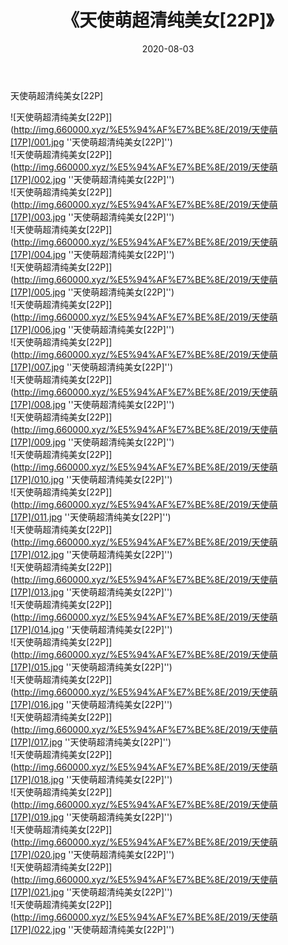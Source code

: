 ﻿---
layout: post
title:  《天使萌超清纯美女[22P]》
date:   2020-08-03
img: http://img.660000.xyz/%E5%94%AF%E7%BE%8E/2019/天使萌[17P]/000.jpg
categories: [美女, 清纯, 唯美]
---

天使萌超清纯美女[22P]

![天使萌超清纯美女[22P]](http://img.660000.xyz/%E5%94%AF%E7%BE%8E/2019/天使萌[17P]/001.jpg ''天使萌超清纯美女[22P]'') <br>
![天使萌超清纯美女[22P]](http://img.660000.xyz/%E5%94%AF%E7%BE%8E/2019/天使萌[17P]/002.jpg ''天使萌超清纯美女[22P]'') <br>
![天使萌超清纯美女[22P]](http://img.660000.xyz/%E5%94%AF%E7%BE%8E/2019/天使萌[17P]/003.jpg ''天使萌超清纯美女[22P]'') <br>
![天使萌超清纯美女[22P]](http://img.660000.xyz/%E5%94%AF%E7%BE%8E/2019/天使萌[17P]/004.jpg ''天使萌超清纯美女[22P]'') <br>
![天使萌超清纯美女[22P]](http://img.660000.xyz/%E5%94%AF%E7%BE%8E/2019/天使萌[17P]/005.jpg ''天使萌超清纯美女[22P]'') <br>
![天使萌超清纯美女[22P]](http://img.660000.xyz/%E5%94%AF%E7%BE%8E/2019/天使萌[17P]/006.jpg ''天使萌超清纯美女[22P]'') <br>
![天使萌超清纯美女[22P]](http://img.660000.xyz/%E5%94%AF%E7%BE%8E/2019/天使萌[17P]/007.jpg ''天使萌超清纯美女[22P]'') <br>
![天使萌超清纯美女[22P]](http://img.660000.xyz/%E5%94%AF%E7%BE%8E/2019/天使萌[17P]/008.jpg ''天使萌超清纯美女[22P]'') <br>
![天使萌超清纯美女[22P]](http://img.660000.xyz/%E5%94%AF%E7%BE%8E/2019/天使萌[17P]/009.jpg ''天使萌超清纯美女[22P]'') <br>
![天使萌超清纯美女[22P]](http://img.660000.xyz/%E5%94%AF%E7%BE%8E/2019/天使萌[17P]/010.jpg ''天使萌超清纯美女[22P]'') <br>
![天使萌超清纯美女[22P]](http://img.660000.xyz/%E5%94%AF%E7%BE%8E/2019/天使萌[17P]/011.jpg ''天使萌超清纯美女[22P]'') <br>
![天使萌超清纯美女[22P]](http://img.660000.xyz/%E5%94%AF%E7%BE%8E/2019/天使萌[17P]/012.jpg ''天使萌超清纯美女[22P]'') <br>
![天使萌超清纯美女[22P]](http://img.660000.xyz/%E5%94%AF%E7%BE%8E/2019/天使萌[17P]/013.jpg ''天使萌超清纯美女[22P]'') <br>
![天使萌超清纯美女[22P]](http://img.660000.xyz/%E5%94%AF%E7%BE%8E/2019/天使萌[17P]/014.jpg ''天使萌超清纯美女[22P]'') <br>
![天使萌超清纯美女[22P]](http://img.660000.xyz/%E5%94%AF%E7%BE%8E/2019/天使萌[17P]/015.jpg ''天使萌超清纯美女[22P]'') <br>
![天使萌超清纯美女[22P]](http://img.660000.xyz/%E5%94%AF%E7%BE%8E/2019/天使萌[17P]/016.jpg ''天使萌超清纯美女[22P]'') <br>
![天使萌超清纯美女[22P]](http://img.660000.xyz/%E5%94%AF%E7%BE%8E/2019/天使萌[17P]/017.jpg ''天使萌超清纯美女[22P]'') <br>
![天使萌超清纯美女[22P]](http://img.660000.xyz/%E5%94%AF%E7%BE%8E/2019/天使萌[17P]/018.jpg ''天使萌超清纯美女[22P]'') <br>
![天使萌超清纯美女[22P]](http://img.660000.xyz/%E5%94%AF%E7%BE%8E/2019/天使萌[17P]/019.jpg ''天使萌超清纯美女[22P]'') <br>
![天使萌超清纯美女[22P]](http://img.660000.xyz/%E5%94%AF%E7%BE%8E/2019/天使萌[17P]/020.jpg ''天使萌超清纯美女[22P]'') <br>
![天使萌超清纯美女[22P]](http://img.660000.xyz/%E5%94%AF%E7%BE%8E/2019/天使萌[17P]/021.jpg ''天使萌超清纯美女[22P]'') <br>
![天使萌超清纯美女[22P]](http://img.660000.xyz/%E5%94%AF%E7%BE%8E/2019/天使萌[17P]/022.jpg ''天使萌超清纯美女[22P]'') <br>
